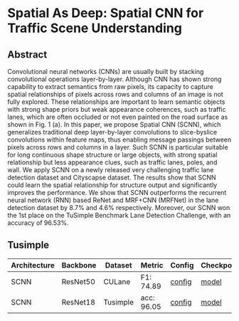 # Spatial As Deep: Spatial CNN for Traffic Scene Understanding 

## Abstract
Convolutional neural networks (CNNs) are usually built by stacking convolutional operations layer-by-layer. Although CNN has shown strong capability to extract semantics from raw pixels, its capacity to capture spatial relationships of pixels across rows and columns of an image is not fully explored. These relationships are important to learn semantic objects with strong shape priors but weak appearance coherences, such as traffic lanes, which are often occluded or not even painted on the road surface as shown in Fig. 1 (a). In this paper, we propose Spatial CNN (SCNN), which generalizes traditional deep layer-by-layer convolutions to slice-byslice convolutions within feature maps, thus enabling message passings between pixels across rows and columns in a layer. Such SCNN is particular suitable for long continuous shape structure or large objects, with strong spatial relationship but less appearance clues, such as traffic lanes, poles, and wall. We apply SCNN on a newly released very challenging traffic lane detection dataset and Cityscapse dataset. The results show that SCNN could learn the spatial relationship for structure output and significantly improves the performance. We show that SCNN outperforms the recurrent neural network (RNN) based ReNet and MRF+CNN (MRFNet) in the lane detection dataset by 8.7% and 4.6% respectively. Moreover, our SCNN won the 1st place on the TuSimple Benchmark Lane Detection Challenge, with an accuracy of 96.53%.

## Tusimple
| Architecture| Backbone |Dataset | Metric | Config| Checkpoints  |
|-------------|----------|--------|--------|-------|--------------|
| SCNN       | ResNet50 | CULane | F1: 74.89| [config](https://github.com/Turoad/lanedet/blob/main/configs/scnn/resa18_culane.py)  |[model](https://github.com/Turoad/lanedet/releases/download/1.0/scnn_r50_culane.zip) |
| SCNN       | ResNet18 | Tusimple |acc: 96.05| [config](https://github.com/Turoad/lanedet/blob/main/configs/scnn/resa18_culane.py)  | [model](https://github.com/Turoad/lanedet/releases/download/1.0/scnn_r18_tusimple.zip)|
